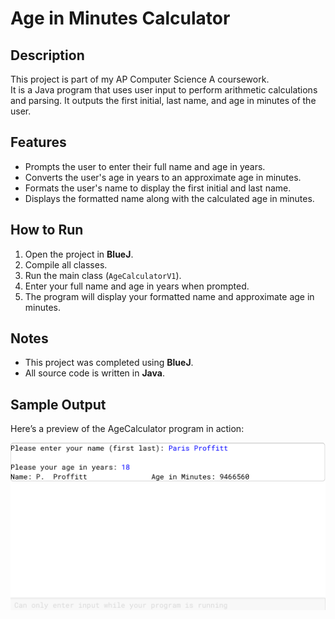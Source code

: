 # Age in Minutes Calculator

## Description
This project is part of my AP Computer Science A coursework.  
It is a Java program that uses user input to perform arithmetic calculations and parsing. It outputs the first initial, last name, and age in minutes of the user. 

## Features
- Prompts the user to enter their full name and age in years.
- Converts the user's age in years to an approximate age in minutes.
- Formats the user's name to display the first initial and last name.
- Displays the formatted name along with the calculated age in minutes.

## How to Run
1. Open the project in **BlueJ**.
2. Compile all classes.
3. Run the main class (`AgeCalculatorV1`).
4. Enter your full name and age in years when prompted.
5. The program will display your formatted name and approximate age in minutes.

## Notes
- This project was completed using **BlueJ**.
- All source code is written in **Java**.

## Sample Output
Here’s a preview of the AgeCalculator program in action:

![AgeCalculator Screenshot](AgeCalculatorSS.png)
